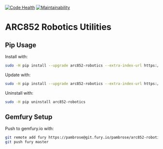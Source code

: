 [![Code Health](https://landscape.io/github/athenian-robotics/arc852-robotics/master/landscape.svg?style=flat)](https://landscape.io/github/athenian-robotics/arc852-robotics/master)
[![Maintainability](https://api.codeclimate.com/v1/badges/f1537538c97f8f4bfcb6/maintainability)](https://codeclimate.com/github/athenian-robotics/arc852-robotics/maintainability)

# ARC852 Robotics Utilities

## Pip Usage

Install with:
```bash
sudo -H pip install --upgrade arc852-robotics --extra-index-url https://pypi.fury.io/N2f8N1MCmujcumus6Sfn/pambrose/
```

Update with:
```bash
sudo -H pip install --upgrade arc852-robotics --extra-index-url https://pypi.fury.io/N2f8N1MCmujcumus6Sfn/pambrose/
```

Uninstall with:
```bash
sudo -H pip uninstall arc852-robotics
```

## Gemfury Setup

Push to gemfury.io with:
```bash
git remote add fury https://pambrose@git.fury.io/pambrose/arc852-robotics.git
git push fury master
```
